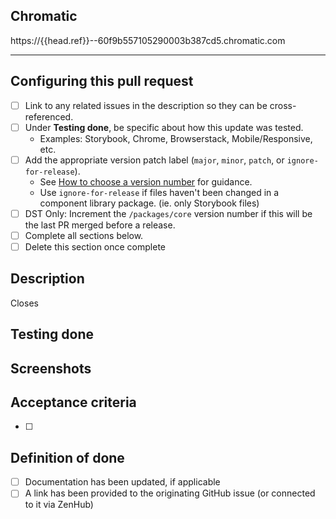 ## Chromatic
<!-- This `{{head.ref}}` is a placeholder for a CI job - it will be updated automatically -->
https://{{head.ref}}--60f9b557105290003b387cd5.chromatic.com

---
## Configuring this pull request
- [ ] Link to any related issues in the description so they can be cross-referenced.
- [ ] Under **Testing done**, be specific about how this update was tested. 
    - Examples: Storybook, Chrome, Browserstack, Mobile/Responsive, etc.
- [ ] Add the appropriate version patch label (`major`, `minor`, `patch`, or `ignore-for-release`). 
    - See [How to choose a version number](https://github.com/department-of-veterans-affairs/component-library#how-to-choose-a-version-number) for guidance.
    - Use `ignore-for-release` if files haven't been changed in a component library package. (ie. only Storybook files)
- [ ] DST Only: Increment the `/packages/core` version number if this will be the last PR merged before a release.
- [ ] Complete all sections below.
- [ ] Delete this section once complete

## Description
Closes <ticket>

## Testing done


## Screenshots


## Acceptance criteria
- [ ]

## Definition of done
- [ ] Documentation has been updated, if applicable
- [ ] A link has been provided to the originating GitHub issue (or connected to it via ZenHub)
